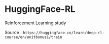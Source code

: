 # HuggingFace-RL
Reinforcement Learning study

Source : ```https://huggingface.co/learn/deep-rl-course/en/unitbonus1/train```
